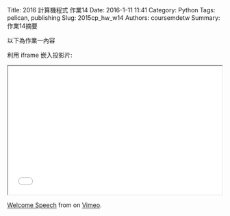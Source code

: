 Title: 2016 計算機程式 作業14
Date: 2016-1-11 11:41
Category: Python
Tags: pelican, publishing
Slug: 2015cp_hw_w14
Authors: coursemdetw
Summary: 作業14摘要

以下為作業一內容

利用 iframe 嵌入投影片:

<iframe src="40423115_cp_w14_p.html" width="500" height="300"></iframe>



<a href="https://vimeo.com/137724068">Welcome Speech</a> from <a href="https://vimeo.com/user24079973"></a> on <a href="https://vimeo.com">Vimeo</a>.</p>
